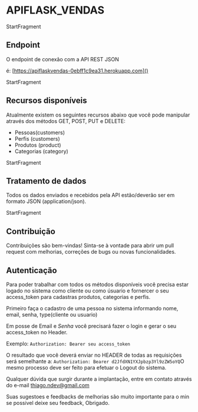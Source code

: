 # APIFLASK_VENDAS

StartFragment

## Endpoint

O endpoint de conexão com a API REST JSON

é: [https://apiflaskvendas-0ebff1c9ea31.herokuapp.com]()

StartFragment

## Recursos disponíveis

Atualmente existem os seguintes recursos abaixo que você pode manipular através dos métodos GET, POST, PUT e DELETE:

- Pessoas(customers)
- Perfis (customers)
- Produtos (product)
- Categorias (category)
    

StartFragment

## Tratamento de dados

Todos os dados enviados e recebidos pela API estão/deverão ser em formato JSON (application/json).

StartFragment

## Contribuição
Contribuições são bem-vindas! Sinta-se à vontade para abrir um pull request com melhorias, correções de bugs ou novas funcionalidades.


## Autenticação

Para poder trabalhar com todos os métodos disponíveis você precisa estar logado no sistema como cliente ou como úsuario e fornercer o seu access_token para cadastras produtos, categorias e perfis.

Primeiro faça o cadastro de uma pessoa no sistema informando nome, email, senha, type(cliente ou usuario)

Em posse de Email e _Senha_ você precisará fazer o login e gerar o seu access_token no Header.

Exemplo: `Authorization: Bearer seu access_token`

O resultado que você deverá enviar no HEADER de todas as requisições será semelhante a: `Authorization: Bearer d2JfdXN1YXJpbzp3Yl9zZW5oYQ`O mesmo processo deve ser feito para efetuar o Logout do sistema.

Qualquer dúvida que surgir durante a implantação, entre em contato através do e-mail [thiago.ndev@gmail.com]()

Suas sugestoes e feedbacks de melhorias são muito importante para o min se possivel deixe seu feedback, Obrigado.
